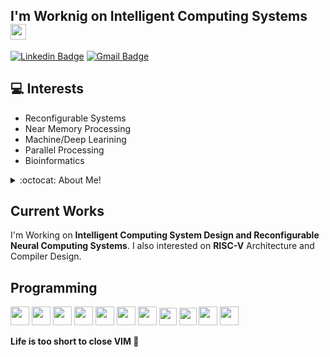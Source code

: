 ## I'm Worknig on Intelligent Computing Systems <img src="https://media.giphy.com/media/hvRJCLFzcasrR4ia7z/giphy.gif" width="25px">

[![Linkedin Badge](https://img.shields.io/badge/-alimpk-blue?style=flat-square&logo=Linkedin&logoColor=whi)](https://linkedin.com/in/alimpk) [![Gmail Badge](https://img.shields.io/badge/-aliemohammadpour@gmail.com-c14438?style=flat-square&logo=Gmail&logoColor=white&link=mailto:aliemohammadpour@gmail.com)](mailto:aliemohammadpour@gmail.com)
<!-- <p align="left"> <img src="https://komarev.com/ghpvc/?username=alimpk" alt="alimpk" /> </p>
 -->

## :computer: Interests
* Reconfigurable Systems
* Near Memory Processing
* Machine/Deep Learining 
* Parallel Processing
* Bioinformatics 
<details>
<summary>:octocat: About Me!</summary>

![Top Langs](https://github-readme-stats.vercel.app/api/top-langs/?username=alimpk&layout=compact&hide=css,html)

![Ali's Github Stats](https://github-readme-stats.vercel.app/api?username=alimpk&count_private=true&show_icons=true&theme=monokai&hide=[%22issues%22])

</details>

## Current Works
I'm Working on **Intelligent Computing System Design and Reconfigurable Neural Computing Systems**. I also interested on **RISC-V** Architecture and Compiler Design.

## Programming
<img src = 'https://github.com/alimpk/raw/blob/main/logo/tech/c.svg' width='30'/> <img src = 'https://github.com/alimpk/raw/blob/main/logo/tech/cpp.svg' width='30'/> <img src = 'https://github.com/alimpk/raw/blob/main/logo/tech/python2.png' height='30'/> <img src = 'https://github.com/alimpk/raw/blob/main/logo/tech/git.svg' width='30'/> <img src='https://github.com/alimpk/raw/blob/main/logo/tech/qt2016.png' height=30> <img src='https://github.com/alimpk/raw/blob/main/logo/tech/cuda.png' height=30> <img src='https://github.com/alimpk/raw/blob/main/logo/tech/opencl.svg' height=30> <img src='https://github.com/alimpk/raw/blob/main/logo/tech/openmp.png' height=28> <img src='https://github.com/alimpk/raw/blob/main/logo/tech/systemverilog.png' height=28> <img src='https://github.com/alimpk/raw/blob/main/logo/tech/vivado.png' height=30> <img src='https://github.com/alimpk/raw/blob/main/logo/tech/quartusprime.png' height=30>
 
**Life is too short to close VIM 🤔**